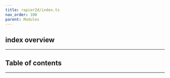 ```yaml
---
title: rapier2d/index.ts
nav_order: 108
parent: Modules
---
```


## index overview

---

<h2 class="text-delta">Table of contents</h2>

---
